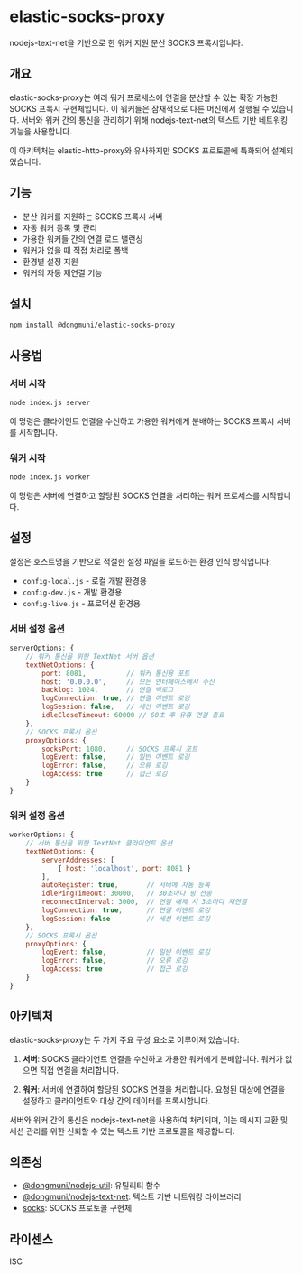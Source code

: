 # elastic-socks-proxy

nodejs-text-net을 기반으로 한 워커 지원 분산 SOCKS 프록시입니다.

## 개요

elastic-socks-proxy는 여러 워커 프로세스에 연결을 분산할 수 있는 확장 가능한 SOCKS 프록시 구현체입니다. 이 워커들은 잠재적으로 다른 머신에서 실행될 수 있습니다. 서버와 워커 간의 통신을 관리하기 위해 nodejs-text-net의 텍스트 기반 네트워킹 기능을 사용합니다.

이 아키텍처는 elastic-http-proxy와 유사하지만 SOCKS 프로토콜에 특화되어 설계되었습니다.

## 기능

- 분산 워커를 지원하는 SOCKS 프록시 서버
- 자동 워커 등록 및 관리
- 가용한 워커들 간의 연결 로드 밸런싱
- 워커가 없을 때 직접 처리로 폴백
- 환경별 설정 지원
- 워커의 자동 재연결 기능

## 설치

```bash
npm install @dongmuni/elastic-socks-proxy
```

## 사용법

### 서버 시작

```bash
node index.js server
```

이 명령은 클라이언트 연결을 수신하고 가용한 워커에게 분배하는 SOCKS 프록시 서버를 시작합니다.

### 워커 시작

```bash
node index.js worker
```

이 명령은 서버에 연결하고 할당된 SOCKS 연결을 처리하는 워커 프로세스를 시작합니다.

## 설정

설정은 호스트명을 기반으로 적절한 설정 파일을 로드하는 환경 인식 방식입니다:

- `config-local.js` - 로컬 개발 환경용
- `config-dev.js` - 개발 환경용
- `config-live.js` - 프로덕션 환경용

### 서버 설정 옵션

```javascript
serverOptions: {
    // 워커 통신을 위한 TextNet 서버 옵션
    textNetOptions: {
        port: 8081,          // 워커 통신용 포트
        host: '0.0.0.0',     // 모든 인터페이스에서 수신
        backlog: 1024,       // 연결 백로그
        logConnection: true, // 연결 이벤트 로깅
        logSession: false,   // 세션 이벤트 로깅
        idleCloseTimeout: 60000 // 60초 후 유휴 연결 종료
    },
    // SOCKS 프록시 옵션
    proxyOptions: {
        socksPort: 1080,     // SOCKS 프록시 포트
        logEvent: false,     // 일반 이벤트 로깅
        logError: false,     // 오류 로깅
        logAccess: true      // 접근 로깅
    }
}
```

### 워커 설정 옵션

```javascript
workerOptions: {
    // 서버 통신을 위한 TextNet 클라이언트 옵션
    textNetOptions: {
        serverAddresses: [
            { host: 'localhost', port: 8081 }
        ],
        autoRegister: true,       // 서버에 자동 등록
        idlePingTimeout: 30000,   // 30초마다 핑 전송
        reconnectInterval: 3000,  // 연결 해제 시 3초마다 재연결
        logConnection: true,      // 연결 이벤트 로깅
        logSession: false         // 세션 이벤트 로깅
    },
    // SOCKS 프록시 옵션
    proxyOptions: {
        logEvent: false,          // 일반 이벤트 로깅
        logError: false,          // 오류 로깅
        logAccess: true           // 접근 로깅
    }
}
```

## 아키텍처

elastic-socks-proxy는 두 가지 주요 구성 요소로 이루어져 있습니다:

1. **서버**: SOCKS 클라이언트 연결을 수신하고 가용한 워커에게 분배합니다. 워커가 없으면 직접 연결을 처리합니다.

2. **워커**: 서버에 연결하여 할당된 SOCKS 연결을 처리합니다. 요청된 대상에 연결을 설정하고 클라이언트와 대상 간의 데이터를 프록시합니다.

서버와 워커 간의 통신은 nodejs-text-net을 사용하여 처리되며, 이는 메시지 교환 및 세션 관리를 위한 신뢰할 수 있는 텍스트 기반 프로토콜을 제공합니다.

## 의존성

- [@dongmuni/nodejs-util](https://github.com/dongmuni/nodejs-util): 유틸리티 함수
- [@dongmuni/nodejs-text-net](https://github.com/dongmuni/nodejs-text-net): 텍스트 기반 네트워킹 라이브러리
- [socks](https://www.npmjs.com/package/socks): SOCKS 프로토콜 구현체

## 라이센스

ISC
